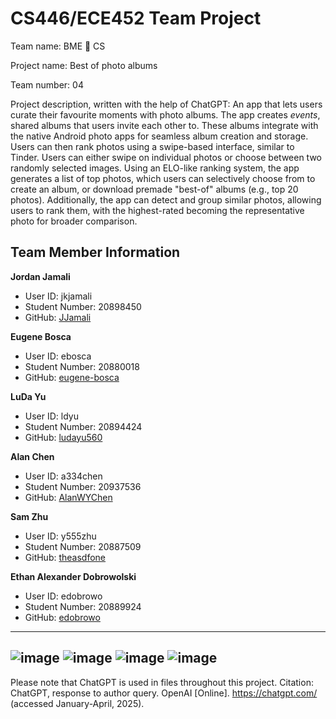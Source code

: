 # CS446/ECE452 Team Project

Team name: BME 🤝 CS

Project name: Best of photo albums 

Team number: 04

Project description, written with the help of ChatGPT:
An app that lets users curate their favourite moments with photo albums. The app creates *events*, shared albums that users invite each other to. These albums integrate with the native Android photo apps for seamless album creation and storage. Users can then rank photos using a swipe-based interface, similar to Tinder. Users can either swipe on individual photos or choose between two randomly selected images. Using an ELO-like ranking system, the app generates a list of top photos, which users can selectively choose from to create an album, or download premade "best-of" albums (e.g., top 20 photos). Additionally, the app can detect and group similar photos, allowing users to rank them, with the highest-rated becoming the representative photo for broader comparison.


## Team Member Information

**Jordan Jamali**  
- User ID: jkjamali  
- Student Number: 20898450  
- GitHub: [JJamali](https://github.com/JJamali)

**Eugene Bosca**  
- User ID: ebosca  
- Student Number: 20880018  
- GitHub: [eugene-bosca](https://github.com/eugene-bosca)

**LuDa Yu**  
- User ID: ldyu  
- Student Number: 20894424  
- GitHub: [ludayu560](https://github.com/ludayu560)

**Alan Chen**  
- User ID: a334chen  
- Student Number: 20937536  
- GitHub: [AlanWYChen](https://github.com/AlanWYChen)

**Sam Zhu**  
- User ID: y555zhu  
- Student Number: 20887509  
- GitHub: [theasdfone](https://github.com/theasdfone)

**Ethan Alexander Dobrowolski**  
- User ID: edobrowo  
- Student Number: 20889924  
- GitHub: [edobrowo](https://github.com/edobrowo)

---
![image](https://github.com/user-attachments/assets/c4ff6300-17d4-45a2-af6e-3f52e2153d76)
![image](https://github.com/user-attachments/assets/c3146691-42a2-41c3-90b7-12c8d704ffdf)
![image](https://github.com/user-attachments/assets/20458b17-6080-4359-9997-efe0e969a64a)
![image](https://github.com/user-attachments/assets/feb94afb-757b-4dce-a31b-64abceed4f3a)
---
Please note that ChatGPT is used in files throughout this project.
Citation: ChatGPT, response to author query. OpenAI [Online]. https://chatgpt.com/ (accessed January-April, 2025).


